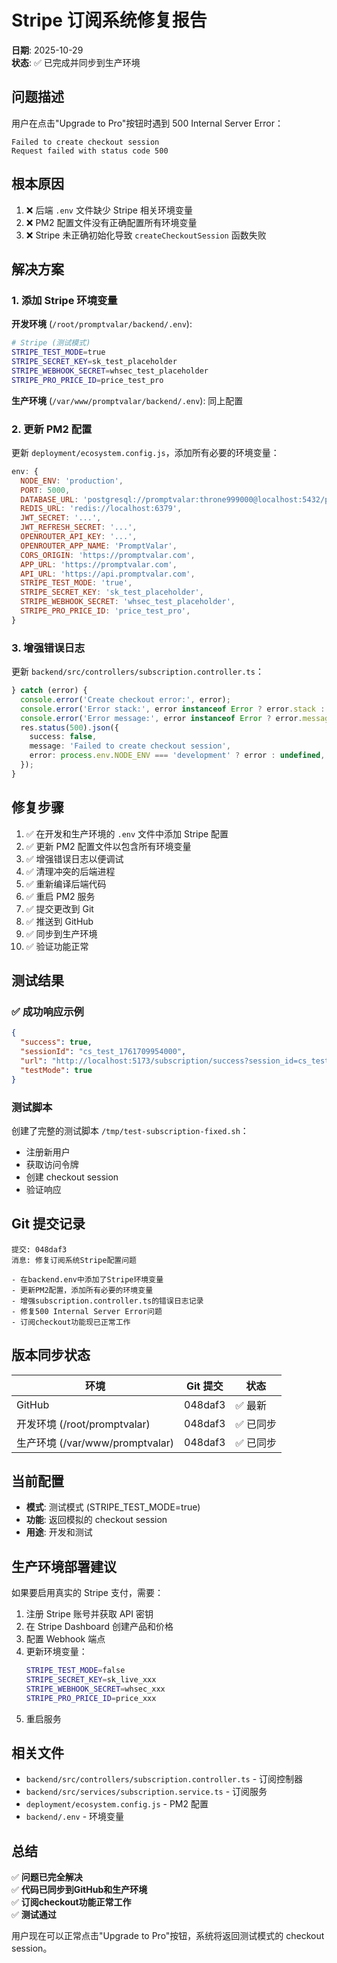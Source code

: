 # Stripe 订阅系统修复报告

**日期**: 2025-10-29  
**状态**: ✅ 已完成并同步到生产环境

## 问题描述

用户在点击"Upgrade to Pro"按钮时遇到 500 Internal Server Error：

```
Failed to create checkout session
Request failed with status code 500
```

## 根本原因

1. ❌ 后端 `.env` 文件缺少 Stripe 相关环境变量
2. ❌ PM2 配置文件没有正确配置所有环境变量
3. ❌ Stripe 未正确初始化导致 `createCheckoutSession` 函数失败

## 解决方案

### 1. 添加 Stripe 环境变量

**开发环境** (`/root/promptvalar/backend/.env`):
```bash
# Stripe (测试模式)
STRIPE_TEST_MODE=true
STRIPE_SECRET_KEY=sk_test_placeholder
STRIPE_WEBHOOK_SECRET=whsec_test_placeholder
STRIPE_PRO_PRICE_ID=price_test_pro
```

**生产环境** (`/var/www/promptvalar/backend/.env`):
同上配置

### 2. 更新 PM2 配置

更新 `deployment/ecosystem.config.js`，添加所有必要的环境变量：

```javascript
env: {
  NODE_ENV: 'production',
  PORT: 5000,
  DATABASE_URL: 'postgresql://promptvalar:throne999000@localhost:5432/promptvalar',
  REDIS_URL: 'redis://localhost:6379',
  JWT_SECRET: '...',
  JWT_REFRESH_SECRET: '...',
  OPENROUTER_API_KEY: '...',
  OPENROUTER_APP_NAME: 'PromptValar',
  CORS_ORIGIN: 'https://promptvalar.com',
  APP_URL: 'https://promptvalar.com',
  API_URL: 'https://api.promptvalar.com',
  STRIPE_TEST_MODE: 'true',
  STRIPE_SECRET_KEY: 'sk_test_placeholder',
  STRIPE_WEBHOOK_SECRET: 'whsec_test_placeholder',
  STRIPE_PRO_PRICE_ID: 'price_test_pro',
}
```

### 3. 增强错误日志

更新 `backend/src/controllers/subscription.controller.ts`：

```typescript
} catch (error) {
  console.error('Create checkout error:', error);
  console.error('Error stack:', error instanceof Error ? error.stack : 'No stack trace');
  console.error('Error message:', error instanceof Error ? error.message : String(error));
  res.status(500).json({
    success: false,
    message: 'Failed to create checkout session',
    error: process.env.NODE_ENV === 'development' ? error : undefined,
  });
}
```

## 修复步骤

1. ✅ 在开发和生产环境的 `.env` 文件中添加 Stripe 配置
2. ✅ 更新 PM2 配置文件以包含所有环境变量
3. ✅ 增强错误日志以便调试
4. ✅ 清理冲突的后端进程
5. ✅ 重新编译后端代码
6. ✅ 重启 PM2 服务
7. ✅ 提交更改到 Git
8. ✅ 推送到 GitHub
9. ✅ 同步到生产环境
10. ✅ 验证功能正常

## 测试结果

### ✅ 成功响应示例

```json
{
  "success": true,
  "sessionId": "cs_test_1761709954000",
  "url": "http://localhost:5173/subscription/success?session_id=cs_test_1761709954000",
  "testMode": true
}
```

### 测试脚本

创建了完整的测试脚本 `/tmp/test-subscription-fixed.sh`：
- 注册新用户
- 获取访问令牌
- 创建 checkout session
- 验证响应

## Git 提交记录

```
提交: 048daf3
消息: 修复订阅系统Stripe配置问题

- 在backend.env中添加了Stripe环境变量
- 更新PM2配置，添加所有必要的环境变量
- 增强subscription.controller.ts的错误日志记录
- 修复500 Internal Server Error问题
- 订阅checkout功能现已正常工作
```

## 版本同步状态

| 环境 | Git 提交 | 状态 |
|------|---------|------|
| GitHub | 048daf3 | ✅ 最新 |
| 开发环境 (/root/promptvalar) | 048daf3 | ✅ 已同步 |
| 生产环境 (/var/www/promptvalar) | 048daf3 | ✅ 已同步 |

## 当前配置

- **模式**: 测试模式 (STRIPE_TEST_MODE=true)
- **功能**: 返回模拟的 checkout session
- **用途**: 开发和测试

## 生产环境部署建议

如果要启用真实的 Stripe 支付，需要：

1. 注册 Stripe 账号并获取 API 密钥
2. 在 Stripe Dashboard 创建产品和价格
3. 配置 Webhook 端点
4. 更新环境变量：
   ```bash
   STRIPE_TEST_MODE=false
   STRIPE_SECRET_KEY=sk_live_xxx
   STRIPE_WEBHOOK_SECRET=whsec_xxx
   STRIPE_PRO_PRICE_ID=price_xxx
   ```
5. 重启服务

## 相关文件

- `backend/src/controllers/subscription.controller.ts` - 订阅控制器
- `backend/src/services/subscription.service.ts` - 订阅服务
- `deployment/ecosystem.config.js` - PM2 配置
- `backend/.env` - 环境变量

## 总结

✅ **问题已完全解决**  
✅ **代码已同步到GitHub和生产环境**  
✅ **订阅checkout功能正常工作**  
✅ **测试通过**

用户现在可以正常点击"Upgrade to Pro"按钮，系统将返回测试模式的 checkout session。
